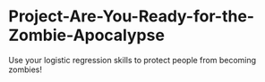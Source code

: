# Project-Are-You-Ready-for-the-Zombie-Apocalypse
Use your logistic regression skills to protect people from becoming zombies!
